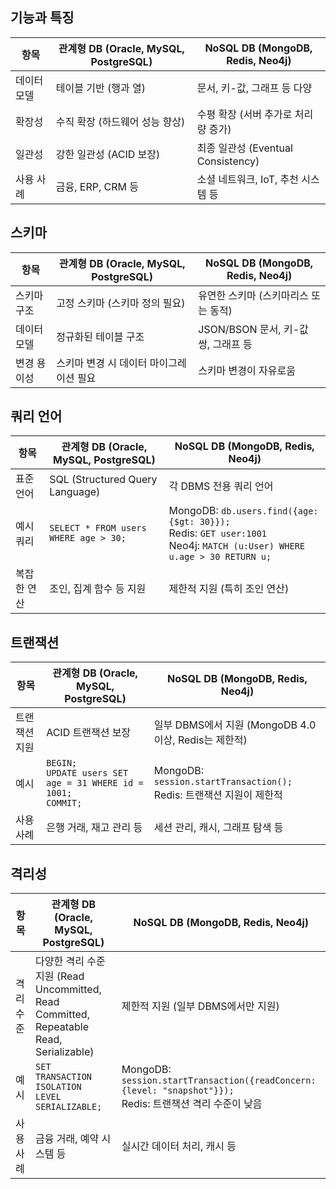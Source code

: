 ## 기능과 특징
| 항목     | 관계형 DB (Oracle, MySQL, PostgreSQL) | NoSQL DB (MongoDB, Redis, Neo4j) |
| ------ | ---------------------------------- | -------------------------------- |
| 데이터 모델 | 테이블 기반 (행과 열)                      | 문서, 키-값, 그래프 등 다양                |
| 확장성    | 수직 확장 (하드웨어 성능 향상)                 | 수평 확장 (서버 추가로 처리량 증가)            |
| 일관성    | 강한 일관성 (ACID 보장)                   | 최종 일관성 (Eventual Consistency)    |
| 사용 사례  | 금융, ERP, CRM 등                     | 소셜 네트워크, IoT, 추천 시스템 등           |

## 스키마
| 항목     | 관계형 DB (Oracle, MySQL, PostgreSQL) | NoSQL DB (MongoDB, Redis, Neo4j) |
| ------ | ---------------------------------- | -------------------------------- |
| 스키마 구조 | 고정 스키마 (스키마 정의 필요)                 | 유연한 스키마 (스키마리스 또는 동적)            |
| 데이터 모델 | 정규화된 테이블 구조                        | JSON/BSON 문서, 키-값 쌍, 그래프 등       |
| 변경 용이성 | 스키마 변경 시 데이터 마이그레이션 필요             | 스키마 변경이 자유로움                     |

## 쿼리 언어
| 항목     | 관계형 DB (Oracle, MySQL, PostgreSQL)    | NoSQL DB (MongoDB, Redis, Neo4j)                                                                                            |
| ------ | ------------------------------------- | --------------------------------------------------------------------------------------------------------------------------- |
| 표준 언어  | SQL (Structured Query Language)       | 각 DBMS 전용 쿼리 언어                                                                                                             |
| 예시 쿼리  | `SELECT * FROM users WHERE age > 30;` | MongoDB: `db.users.find({age: {$gt: 30}});`<br>Redis: `GET user:1001`<br>Neo4j: `MATCH (u:User) WHERE u.age > 30 RETURN u;` |
| 복잡한 연산 | 조인, 집계 함수 등 지원                        | 제한적 지원 (특히 조인 연산)                                                                                                           |

## 트랜잭션
| 항목      | 관계형 DB (Oracle, MySQL, PostgreSQL)                                    | NoSQL DB (MongoDB, Redis, Neo4j)                              |
| ------- | --------------------------------------------------------------------- | ------------------------------------------------------------- |
| 트랜잭션 지원 | ACID 트랜잭션 보장                                                          | 일부 DBMS에서 지원 (MongoDB 4.0 이상, Redis는 제한적)                     |
| 예시      | `BEGIN;`<br>`UPDATE users SET age = 31 WHERE id = 1001;`<br>`COMMIT;` | MongoDB: `session.startTransaction();`<br>Redis: 트랜잭션 지원이 제한적 |
| 사용 사례   | 은행 거래, 재고 관리 등                                                        | 세션 관리, 캐시, 그래프 탐색 등                                           |

## 격리성
| 항목    | 관계형 DB (Oracle, MySQL, PostgreSQL)                                             | NoSQL DB (MongoDB, Redis, Neo4j)                                                                  |
| ----- | ------------------------------------------------------------------------------ | ------------------------------------------------------------------------------------------------- |
| 격리 수준 | 다양한 격리 수준 지원 (Read Uncommitted, Read Committed, Repeatable Read, Serializable) | 제한적 지원 (일부 DBMS에서만 지원)                                                                            |
| 예시    | `SET TRANSACTION ISOLATION LEVEL SERIALIZABLE;`                                | MongoDB: `session.startTransaction({readConcern: {level: "snapshot"}});`<br>Redis: 트랜잭션 격리 수준이 낮음 |
| 사용 사례 | 금융 거래, 예약 시스템 등                                                                | 실시간 데이터 처리, 캐시 등                                                                                  |
